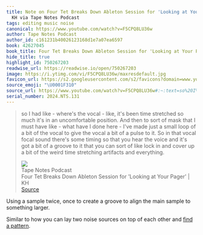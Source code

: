 ```yaml
---
title: Note on Four Tet Breaks Down Ableton Session for 'Looking at Your Pager' |
  KH via Tape Notes Podcast
tags: editing music noise
canonical: https://www.youtube.com/watch?v=F5CPQ8LU36w
author: Tape Notes Podcast
author_id: c161231b40026123168d1e7a07ea6597
book: 42627045
book_title: Four Tet Breaks Down Ableton Session for 'Looking at Your Pager' | KH
hide_title: true
highlight_id: 750267203
readwise_url: https://readwise.io/open/750267203
image: https://i.ytimg.com/vi/F5CPQ8LU36w/maxresdefault.jpg
favicon_url: https://s2.googleusercontent.com/s2/favicons?domain=www.youtube.com
source_emoji: "\U0001F310"
source_url: https://www.youtube.com/watch?v=F5CPQ8LU36w#:~:text=so%20I%20had,artifacts%20and%20everything.
serial_number: 2024.NTS.131
---
```

> so I had like - where's the vocal - like, it's been time stretched so much it's in an uncomfortable position. And then to sort of mask that I must have like - what have I done here - I've made just a small loop of a bit of the vocal to give the vocal a bit of a pulse to it. So in that vocal focal sound there's some timing so that you hear the voice and it's got a bit of a groove to it that you can sort of like lock in and cover up a bit of the weird time stretching artifacts and everything.
> <div class="quoteback-footer"><div class="quoteback-avatar"><img class="mini-favicon" src="https://s2.googleusercontent.com/s2/favicons?domain=www.youtube.com"></div><div class="quoteback-metadata"><div class="metadata-inner"><span style="display:none">FROM:</span><div aria-label="Tape Notes Podcast" class="quoteback-author"> Tape Notes Podcast</div><div aria-label="Four Tet Breaks Down Ableton Session for 'Looking at Your Pager' | KH" class="quoteback-title"> Four Tet Breaks Down Ableton Session for 'Looking at Your Pager' | KH</div></div></div><div class="quoteback-backlink"><a target="_blank" aria-label="go to the full text of this quotation" rel="noopener" href="https://www.youtube.com/watch?v=F5CPQ8LU36w#:~:text=so%20I%20had,artifacts%20and%20everything." class="quoteback-arrow"> Source</a></div></div>

Using a sample twice, once to create a groove to align the main sample to something larger.

Similar to how you can lay two noise sources on top of each other and [find a pattern](https://www.joshbeckman.org/notes/432295650).